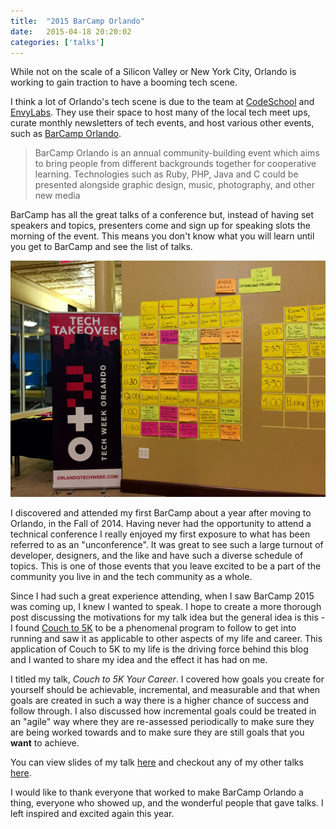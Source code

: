 ```yaml
---
title:  "2015 BarCamp Orlando"
date:   2015-04-18 20:20:02
categories: ['talks']
---
```


While not on the scale of a Silicon Valley or New York City, Orlando is working to gain traction to have a booming tech scene.

I think a lot of Orlando's tech scene is due to the team at [CodeSchool](www.codeschool.com) and [EnvyLabs](www.envylabs.com). They use their space to host many of the local tech meet ups, curate monthly newsletters of tech events, and host various other events, such as [BarCamp Orlando](http://barcamporlando.org/).

> BarCamp Orlando is an annual community-building event which aims to bring people from different backgrounds together for cooperative learning. Technologies such as Ruby, PHP, Java and C could be presented alongside graphic design, music, photography, and other new media

BarCamp has all the great talks of a conference but, instead of having set speakers and topics, presenters come and sign up for speaking slots the morning of the event. This means you don't know what you will learn until you get to BarCamp and see the list of talks.

<img src="./talks_board.jpg"/>

I discovered and attended my first BarCamp about a year after moving to Orlando, in the Fall of 2014. Having never had the opportunity to attend a technical conference I really enjoyed my first exposure to what has been referred to as an "unconference". It was great to see such a large turnout of developer, designers, and the like and have such a diverse schedule of topics. This is one of those events that you leave excited to be a part of the community you live in and the tech community as a whole.

Since I had such a great experience attending, when I saw BarCamp 2015 was coming up, I knew I wanted to speak. I hope to create a more thorough post discussing the motivations for my talk idea but the general idea is this - I found [Couch to 5K](http://www.c25k.com/) to be a phenomenal program to follow to get into running and saw it as applicable to other aspects of my life and career. This application of Couch to 5K to my life is the driving force behind this blog and I wanted to share my idea and the effect it has had on me.

I titled my talk, *Couch to 5K Your Career*. I covered how goals you create for yourself should be achievable, incremental, and measurable and that when goals are created in such a way there is a higher chance of success and follow through. I also discussed how incremental goals could be treated in an "agile" way where they are re-assessed periodically to make sure they are being worked towards and to make sure they are still goals that you **want** to achieve.

You can view slides of my talk  <a href="https://docs.google.com/presentation/d/1hMABDuoPNcRz75Rt2dGHLhntjrFbG_XH2dHXUiJ8yV8/edit?usp=sharing" onclick="trackOutboundlink('https://docs.google.com/presentation/d/1hMABDuoPNcRz75Rt2dGHLhntjrFbG_XH2dHXUiJ8yV8/edit?usp=sharing'); return false" target="_blank">here</a> and checkout any of my other talks <a href="/talks" onclick="trackOutboundlink('/talks'); return false" target="_blank">here</a>.

I would like to thank everyone that worked to make BarCamp Orlando a thing, everyone who showed up, and the wonderful people that gave talks. I left inspired and excited again this year.
